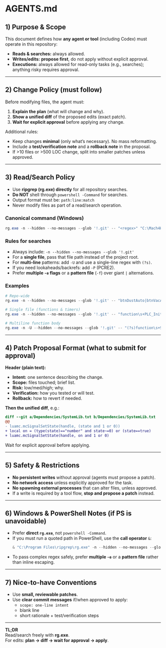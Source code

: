 # AGENTS.md

## 1) Purpose & Scope
This document defines how **any agent or tool** (including Codex) must operate in this repository:
- **Reads & searches:** always allowed.
- **Writes/edits:** **propose first**, do not apply without explicit approval.
- **Executions:** always allowed for read-only tasks (e.g., searches); anything risky requires approval.

---

## 2) Change Policy (must follow)
Before modifying files, the agent must:

1. **Explain the plan** (what will change and why).
2. **Show a unified diff** of the proposed edits (exact patch).
3. **Wait for explicit approval** before applying any change.

Additional rules:
- Keep changes **minimal** (only what’s necessary). No mass reformatting.
- Include a **test/verification note** and a **rollback note** in the proposal.
- If >10 files or >500 LOC change, split into smaller patches unless approved.

---

## 3) Read/Search Policy
- Use **ripgrep (rg.exe) directly** for all repository searches.
- **Do NOT** shell through `powershell -Command` for searches.
- Output format must be: `path:line:match`
- Never modify files as part of a read/search operation.

### Canonical command (Windows)
```powershell
rg.exe -n --hidden --no-messages --glob '!.git' -- "<regex>" "C:\Mach4Hobby\Profiles\BLP\Scripts"
```

### Rules for searches
- Always include: `-n --hidden --no-messages --glob '!.git'`
- For a **single file**, pass that file path instead of the project root.
- For **multi-line** patterns: add `-U` and use a single-line regex with `(?s)`.
- If you need lookaheads/backrefs: add `-P` (PCRE2).
- Prefer **multiple `-e` flags** or a **pattern file** (`-f`) over giant `|` alternations.

### Examples
```powershell
# Repo-wide
rg.exe -n --hidden --no-messages --glob '!.git' -- "btnDustAuto|btnVacAuto|btnSoftLimits" "C:\Mach4Hobby\Profiles\BLP\Scripts"

# Single file (functions & timers)
rg.exe -n --hidden --no-messages --glob '!.git' -- "function\s+PLC_Init|wxTimer" "C:\Mach4Hobby\Profiles\BLP\Scripts\System\ScreenLoad.txt"

# Multiline function body
rg.exe -n -U --hidden --no-messages --glob '!.git' -- "(?s)function\s+Screen\w+.*?end\b" "C:\Mach4Hobby\Profiles\BLP\Scripts\System\ScreenLoad.txt"
```

---

## 4) Patch Proposal Format (what to submit for approval)
**Header (plain text):**
- **Intent:** one sentence describing the change.
- **Scope:** files touched; brief list.
- **Risk:** low/med/high; why.
- **Verification:** how you tested or will test.
- **Rollback:** how to revert if needed.

**Then the unified diff**, e.g.:
```diff
diff --git a/Dependencies/SystemLib.txt b/Dependencies/SystemLib.txt
@@
- luamc.mcSignalSetState(handle, (state and 1 or 0))
+ local on = (type(state)=="number" and state~=0) or (state==true)
+ luamc.mcSignalSetState(handle, on and 1 or 0)
```

Wait for explicit approval before applying.

---

## 5) Safety & Restrictions
- **No persistent writes** without approval (agents must propose a patch).
- **No network access** unless explicitly approved for the task.
- **No spawning external processes** that can alter files, unless approved.
- If a write is required by a tool flow, **stop and propose a patch** instead.

---

## 6) Windows & PowerShell Notes (if PS is unavoidable)
- Prefer **direct `rg.exe`**, not `powershell -Command`.
- If you must run a quoted path in PowerShell, use the **call operator** `&`:
  ```powershell
  & "C:\Program Files\ripgrep\rg.exe" -n --hidden --no-messages --glob '!.git' -- "<regex>" "<path>"
  ```
- To pass complex regex safely, prefer **multiple `-e`** or a **pattern file** rather than inline escaping.

---

## 7) Nice-to-have Conventions
- Use **small, reviewable patches**.
- Use **clear commit messages** if/when approved to apply:
  - `scope: one-line intent`
  - blank line
  - short rationale + test/verification steps

---

**TL;DR**  
Read/search freely with **rg.exe**.  
For edits: **plan → diff → wait for approval → apply**.
